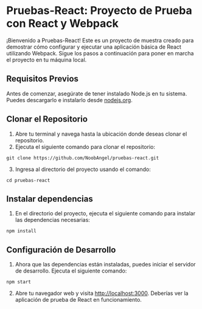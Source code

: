 # Pruebas-React: Proyecto de Prueba con React y Webpack
¡Bienvenido a Pruebas-React! Este es un proyecto de muestra creado para demostrar
cómo configurar y ejecutar una aplicación básica de React utilizando Webpack. Sigue
los pasos a continuación para poner en marcha el proyecto en tu máquina local.
## Requisitos Previos
Antes de comenzar, asegúrate de tener instalado Node.js en tu sistema. Puedes
descargarlo e instalarlo desde [nodejs.org](https://nodejs.org/).
## Clonar el Repositorio
1. Abre tu terminal y navega hasta la ubicación donde deseas clonar el repositorio.
2. Ejecuta el siguiente comando para clonar el repositorio:
```
git clone https://github.com/NoobAngel/pruebas-react.git
```
3. Ingresa al directorio del proyecto usando el comando:
```
cd pruebas-react
```
## Instalar dependencias
1. En el directorio del proyecto, ejecuta el siguiente comando para instalar las
dependencias necesarias:
```
npm install
```
## Configuración de Desarrollo
1. Ahora que las dependencias están instaladas, puedes iniciar el servidor de
desarrollo. Ejecuta el siguiente comando:
```
npm start
```
2. Abre tu navegador web y visita [http://localhost:3000](http://localhost:3000).
Deberías ver la aplicación de prueba de React en funcionamiento.
